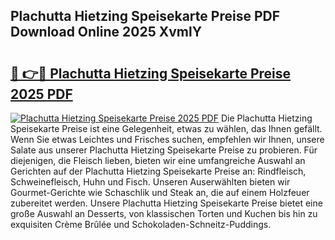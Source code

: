 ## Plachutta Hietzing Speisekarte Preise PDF Download Online 2025 XvmlY

# <h2><a href="http://gce6jf.nevu.top/?p=Plachutta+Hietzing+Speisekarte+Preise">🔗 👉🔴 Plachutta Hietzing Speisekarte Preise 2025 PDF</a></h2>

[![Plachutta Hietzing Speisekarte Preise 2025 PDF](https://i.imgur.com/dBaPXMq.png)](http://gce6jf.nevu.top/?p=Plachutta+Hietzing+Speisekarte+Preise)
Die Plachutta Hietzing Speisekarte Preise ist eine Gelegenheit, etwas zu wählen, das Ihnen gefällt. Wenn Sie etwas Leichtes und Frisches suchen, empfehlen wir Ihnen, unsere Salate aus unserer Plachutta Hietzing Speisekarte Preise zu probieren. Für diejenigen, die Fleisch lieben, bieten wir eine umfangreiche Auswahl an Gerichten auf der Plachutta Hietzing Speisekarte Preise an: Rindfleisch, Schweinefleisch, Huhn und Fisch. Unseren Auserwählten bieten wir Gourmet-Gerichte wie Schaschlik und Steak an, die auf einem Holzfeuer zubereitet werden. Unsere Plachutta Hietzing Speisekarte Preise bietet eine große Auswahl an Desserts, von klassischen Torten und Kuchen bis hin zu exquisiten Crème Brûlée und Schokoladen-Schneitz-Puddings.
